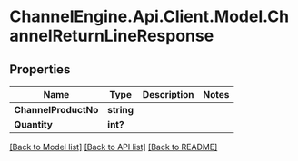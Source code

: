 # ChannelEngine.Api.Client.Model.ChannelReturnLineResponse
## Properties

Name | Type | Description | Notes
------------ | ------------- | ------------- | -------------
**ChannelProductNo** | **string** |  | 
**Quantity** | **int?** |  | 

[[Back to Model list]](../README.md#documentation-for-models) [[Back to API list]](../README.md#documentation-for-api-endpoints) [[Back to README]](../README.md)

